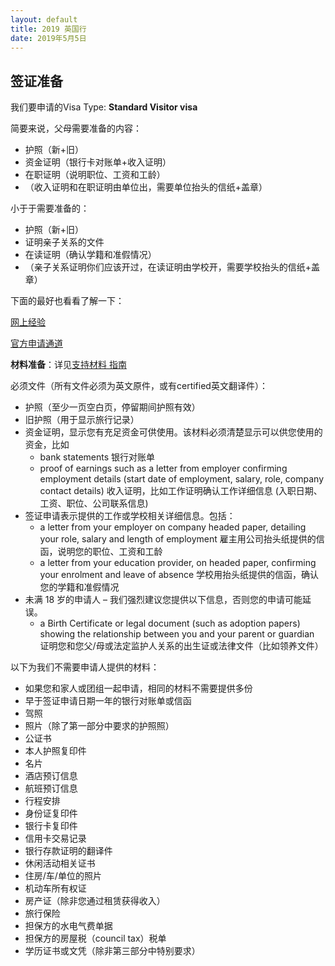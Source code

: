 ```yaml
---
layout: default
title: 2019 英国行
date: 2019年5月5日
---
```

## 签证准备

我们要申请的Visa Type: **Standard Visitor visa**

简要来说，父母需要准备的内容：
* 护照（新+旧）
* 资金证明（银行卡对账单+收入证明）
* 在职证明（说明职位、工资和工龄）
* （收入证明和在职证明由单位出，需要单位抬头的信纸+盖章）

小于于需要准备的：
* 护照（新+旧）
* 证明亲子关系的文件
* 在读证明（确认学籍和准假情况）
* （亲子关系证明你们应该开过，在读证明由学校开，需要学校抬头的信纸+盖章）

下面的最好也看看了解一下：

[网上经验](https://piao.tips/uk-visa-in-the-us/)

[官方申请通道](https://www.gov.uk/apply-standard-visitor-visa)

**材料准备**：详见[支持材料 指南](https://assets.publishing.service.gov.uk/government/uploads/system/uploads/attachment_data/file/549700/Guide_to_supporting_documents_-_visiting_the_UK_Chinese_version.pdf)

必须文件（所有文件必须为英文原件，或有certified英文翻译件）：

- 护照（至少一页空白页，停留期间护照有效）
- 旧护照（用于显示旅行记录）
- 资金证明，显示您有充足资金可供使用。该材料必须清楚显示可以供您使用的资金，比如
  - bank statements 银行对账单
  - proof of earnings such as a letter from employer confirming employment details (start date of employment, salary, role, company contact details) 收入证明，比如工作证明确认工作详细信息 (入职日期、工资、职位、公司联系信息)
- 签证申请表示提供的工作或学校相关详细信息。包括：
  - a letter from your employer on company headed paper, detailing your role, salary and length of employment 雇主用公司抬头纸提供的信函，说明您的职位、工资和工龄
  - a letter from your education provider, on headed paper, confirming your enrolment and leave of absence 学校用抬头纸提供的信函，确认您的学籍和准假情况
- 未满 18 岁的申请人 – 我们强烈建议您提供以下信息，否则您的申请可能延误。
  - a Birth Certificate or legal document (such as adoption papers) showing the relationship
    between you and your parent or guardian
    证明您和您父/母或法定监护人关系的出生证或法律文件（比如领养文件）



以下为我们不需要申请人提供的材料：

- 如果您和家人或团组一起申请，相同的材料不需要提供多份
- 早于签证申请日期一年的银行对账单或信函
- 驾照
- 照片（除了第一部分中要求的护照照）
- 公证书
- 本人护照复印件
- 名片
- 酒店预订信息
- 航班预订信息
- 行程安排
- 身份证复印件
- 银行卡复印件
- 信用卡交易记录
- 银行存款证明的翻译件
- 休闲活动相关证书
- 住房/车/单位的照片
- 机动车所有权证
- 房产证（除非您通过租赁获得收入）
- 旅行保险
- 担保方的水电气费单据
- 担保方的房屋税（council tax）税单
- 学历证书或文凭（除非第三部分中特别要求）